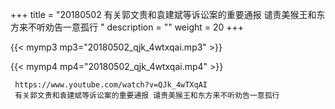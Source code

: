 +++
title = "20180502  有关郭文贵和袁建斌等诉讼案的重要通报 谴责美猴王和东方来不听劝告一意孤行 "
description = ""
weight = 20
+++

{{< mymp3 mp3="20180502_qjk_4wtxqai.mp3" >}}

{{< mymp4 mp4="20180502_qjk_4wtxqai.mp4" >}}

     https://www.youtube.com/watch?v=QJk_4wTXqAI 
     有关郭文贵和袁建斌等诉讼案的重要通报 谴责美猴王和东方来不听劝告一意孤行 
     
